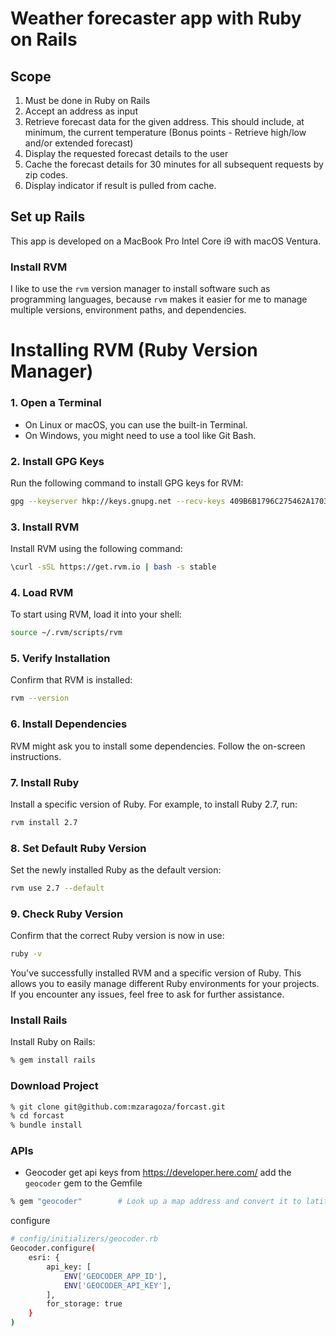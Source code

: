 # Weather forecaster app with Ruby on Rails 


## Scope

1. Must be done in Ruby on Rails
2. Accept an address as input
3. Retrieve forecast data for the given address. This should include, at minimum, the current temperature (Bonus points - Retrieve high/low and/or extended forecast)
4. Display the requested forecast details to the user
5. Cache the forecast details for 30 minutes for all subsequent requests by zip codes.
6. Display indicator if result is pulled from cache.

## Set up Rails

This app is developed on a MacBook Pro Intel Core i9  with macOS Ventura.

### Install RVM

I like to use the `rvm` version manager to install software such as programming languages, because `rvm` makes it easier for me to manage multiple versions, environment paths, and dependencies.

# Installing RVM (Ruby Version Manager)

### 1. Open a Terminal
   - On Linux or macOS, you can use the built-in Terminal.
   - On Windows, you might need to use a tool like Git Bash.

### 2. Install GPG Keys
   Run the following command to install GPG keys for RVM:
   ```bash
   gpg --keyserver hkp://keys.gnupg.net --recv-keys 409B6B1796C275462A1703113804BB82D39DC0E3 7D2BAF1CF37B13E2069D6956105BD0E739499BDB
   ```

### 3. Install RVM
   Install RVM using the following command:
   ```bash
   \curl -sSL https://get.rvm.io | bash -s stable
   ```

### 4. Load RVM
   To start using RVM, load it into your shell:
   ```bash
   source ~/.rvm/scripts/rvm
   ```

### 5. Verify Installation
   Confirm that RVM is installed:
   ```bash
   rvm --version
   ```

### 6. Install Dependencies
   RVM might ask you to install some dependencies. Follow the on-screen instructions.

### 7. Install Ruby
   Install a specific version of Ruby. For example, to install Ruby 2.7, run:
   ```bash
   rvm install 2.7
   ```

### 8. Set Default Ruby Version
   Set the newly installed Ruby as the default version:
   ```bash
   rvm use 2.7 --default
   ```

### 9. Check Ruby Version
   Confirm that the correct Ruby version is now in use:
   ```bash
   ruby -v
   ```

You've successfully installed RVM and a specific version of Ruby. This allows you to easily manage different Ruby environments for your projects. If you encounter any issues, feel free to ask for further assistance.

### Install Rails

Install Ruby on Rails:

```sh
% gem install rails
```

### Download Project
```sh
% git clone git@github.com:mzaragoza/forcast.git
% cd forcast
% bundle install
```


### APIs 
* Geocoder
get api keys from https://developer.here.com/
add the `geocoder` gem to the Gemfile
```sh
% gem "geocoder"        # Look up a map address and convert it to latitude, longitude, etc.
```
configure
```sh
# config/initializers/geocoder.rb
Geocoder.configure(
    esri: {
        api_key: [
            ENV['GEOCODER_APP_ID'],
            ENV['GEOCODER_API_KEY'],
        ],
        for_storage: true
    }
)
```
